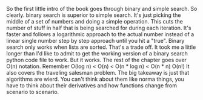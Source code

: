 So the first little intro of the book goes through binary and simple search. So clearly. binary search is superior to simple search. It's just picking the middle of a set of numbers and doing a simple operation. This cuts the number of stuff in half that is being searched for during each iteration. It's faster and follows a logarithmic approach to the actual number instead of a linear single number step by step approach until you hit a "true". Binary search only works when lists are sorted. That's a trade off. It took me a little longer than I'd like to admit to get the working version of a binary search python code file to work. But it works. The rest of the chapter goes over O(n) notation. Remember O(log n) < O(n) < O(n * log n) < O(n * n) O(n!)
It also covers the traveling salesman problem. The big takeaway is just that algorithms are wierd. You can't think about them like norma things, you have to think about their derivatives and how functions change from scenario to scenario. 